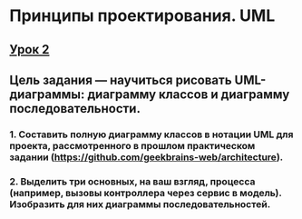 # Принципы проектирования. UML

## [Урок 2]()

## Цель задания — научиться рисовать UML-диаграммы: диаграмму классов и диаграмму последовательности.
### 1. Составить полную диаграмму классов в нотации UML для проекта, рассмотренного в прошлом практическом задании (https://github.com/geekbrains-web/architecture).

### 2. Выделить три основных, на ваш взгляд, процесса (например, вызовы контроллера через сервис в модель). Изобразить для них диаграммы последовательностей.